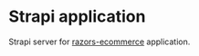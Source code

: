 # Strapi application

Strapi server for [razors-ecommerce](https://github.com/rparias/razors-ecommerce) application.
